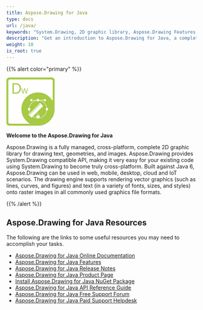 ```yaml
---
title: Aspose.Drawing for Java
type: docs
url: /java/
keywords: "System.Drawing, 2D graphic library, Aspose.Drawing Features, documentation"
description: "Get an introduction to Aspose.Drawing for Java, a complete 2D graphic library for building modern, desktop, mobile, cloud-enabled, internet-connected apps."
weight: 10
is_root: true
---
```


{{% alert color="primary" %}}

![Aspose.Drawing for Java Product Logo](home_1.png)

**Welcome to the Aspose.Drawing for Java**

Aspose.Drawing is a fully managed, cross-platform, complete 2D graphic library for drawing text, geometries, and images. Aspose.Drawing provides System.Drawing compatible API, making it very easy for your existing code using System.Drawing to become truly cross-platform. Built against Java 6, Aspose.Drawing can be used in web, mobile, desktop, cloud and IoT scenarios. The drawing engine supports rendering vector graphics (such as lines, curves, and figures) and text (in a variety of fonts, sizes, and styles) onto raster images in all commonly used graphics file formats.

{{% /alert %}}


## **Aspose.Drawing for Java Resources**

The following are the links to some useful resources you may need to accomplish your tasks.

- [Aspose.Drawing for Java Online Documentation](/drawing/java/)
- [Aspose.Drawing for Java Features](/drawing/java/feature-list/)
- [Aspose.Drawing for Java Release Notes](https://releases.aspose.com/drawing/java/release-notes/)
- [Aspose.Drawing for Java Product Page](https://products.aspose.com/drawing/java)
- [Install Aspose.Drawing for Java NuGet Package](https://www.nuget.org/packages/Aspose.Drawing/)
- [Aspose.Drawing for Java API Reference Guide](https://reference.aspose.com/drawing/java)
- [Aspose.Drawing for Java Free Support Forum](https://forum.aspose.com/c/drawing)
- [Aspose.Drawing for Java Paid Support Helpdesk](https://helpdesk.aspose.com/)
